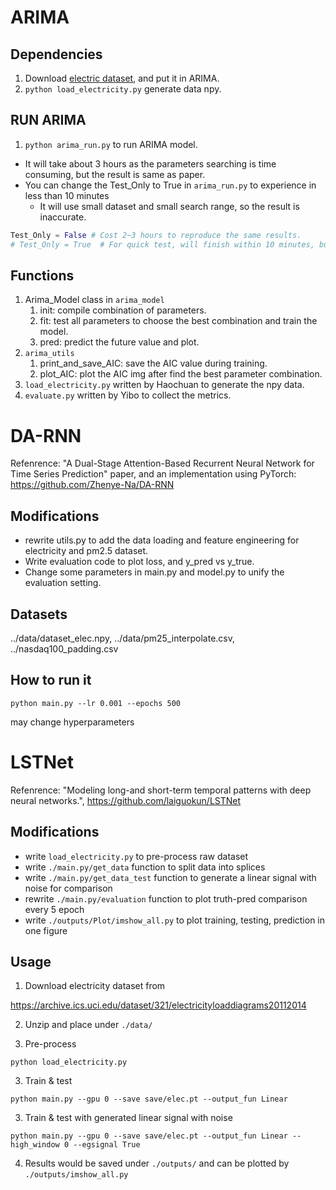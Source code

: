 # ARIMA
## Dependencies
1. Download [electric dataset](https://archive.ics.uci.edu/dataset/321/electricityloaddiagrams20112014), and put it in ARIMA.
2. `python load_electricity.py` generate data npy.
## RUN ARIMA
1. `python arima_run.py` to run ARIMA model.

- It will take about 3 hours as the parameters searching is time consuming, but the result is same as paper.
- You can change the Test_Only to True in `arima_run.py` to experience in less than 10 minutes
    - It will use small dataset and small search range, so the result is inaccurate.

```py
Test_Only = False # Cost 2~3 hours to reproduce the same results.
# Test_Only = True  # For quick test, will finish within 10 minutes, but inaccurate.
```

## Functions
1. Arima_Model class in `arima_model`
    1. init: compile combination of parameters.
    2. fit: test all parameters to choose the best combination and train the model.
    3. pred: predict the future value and plot.
2. `arima_utils`
    1. print_and_save_AIC: save the AIC value during training.
    2. plot_AIC: plot the AIC img after find the best parameter combination.
3. `load_electricity.py` written by Haochuan to generate the npy data.
4. `evaluate.py` written by Yibo to collect the metrics.

# DA-RNN

Refenrence: "A Dual-Stage Attention-Based Recurrent Neural Network for Time Series Prediction" paper, and an implementation using PyTorch: https://github.com/Zhenye-Na/DA-RNN

## Modifications
* rewrite utils.py to add the data loading and feature engineering for electricity and pm2.5 dataset.
* Write evaluation code to plot loss, and y_pred vs y_true.
* Change some parameters in main.py and model.py to unify the evaluation setting.

## Datasets

../data/dataset_elec.npy, ../data/pm25_interpolate.csv, ../nasdaq100_padding.csv

## How to run it

```
python main.py --lr 0.001 --epochs 500
```

may change hyperparameters


# LSTNet
Refenrence: "Modeling long-and short-term temporal patterns with deep neural networks.", https://github.com/laiguokun/LSTNet

## Modifications
* write `load_electricity.py` to pre-process raw dataset
* write `./main.py/get_data` function to split data into splices
* write `./main.py/get_data_test` function to generate a linear signal with noise for comparison
* rewrite `./main.py/evaluation` function to plot truth-pred comparison every 5 epoch
* write `./outputs/Plot/imshow_all.py` to plot training, testing, prediction in one figure

## Usage
1. Download electricity dataset from 

https://archive.ics.uci.edu/dataset/321/electricityloaddiagrams20112014

2. Unzip and place under `./data/`
  
4. Pre-process

```
python load_electricity.py
```

3. Train & test

```
python main.py --gpu 0 --save save/elec.pt --output_fun Linear
```

3. Train & test with generated linear signal with noise 

```
python main.py --gpu 0 --save save/elec.pt --output_fun Linear --high_window 0 --egsignal True
```

4. Results would be saved under  `./outputs/` and can be plotted by `./outputs/imshow_all.py`



